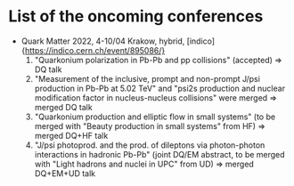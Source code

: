 # List of the oncoming conferences

- Quark Matter 2022, 4-10/04 Krakow, hybrid, [indico]{https://indico.cern.ch/event/895086/}
  1. "Quarkonium polarization in Pb-Pb and pp collisions" (accepted) => DQ talk
  2. "Measurement of the inclusive, prompt and non-prompt J/psi production in Pb-Pb at 5.02 TeV" and "psi2s production and nuclear modification factor in nucleus-nucleus collisions" were merged => merged DQ talk
  3. "Quarkonium production and elliptic flow in small systems" (to be merged with "Beauty production in small systems" from HF) => merged DQ+HF talk
  4. "J/psi photoprod. and the prod. of dileptons via photon-photon interactions in hadronic Pb-Pb" (joint DQ/EM abstract, to be merged with "Light hadrons and nuclei in UPC" from UD) => merged DQ+EM+UD talk
